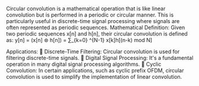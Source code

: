 Circular convolution is a mathematical operation that is like linear convolution but is performed
in a periodic or circular manner. This is particularly useful in discrete-time signal processing
where signals are often represented as periodic sequences.
Mathematical Definition:
Given two periodic sequences x[n] and h[n], their circular convolution is defined as:
y[n] = (x[n] ⊛ h[n]) = ∑_{k=0} ^{N-1} x[k]h[(n-k) mod N]

Applications:
 Discrete-Time Filtering: Circular convolution is used for filtering discrete-time signals.
 Digital Signal Processing: It's a fundamental operation in many digital signal
processing algorithms.
 Cyclic Convolution: In certain applications, such as cyclic prefix OFDM, circular
convolution is used to simplify the implementation of linear convolution.
